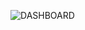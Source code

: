 ![DASHBOARD](https://github.com/ramlanapriyansyah/Employee-Distribution-Report/commit/70b5ba7983494a22a1d0ce56629fe8392fb06b2a)
